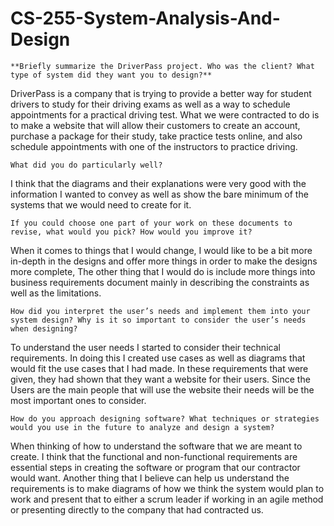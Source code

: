 # CS-255-System-Analysis-And-Design


    **Briefly summarize the DriverPass project. Who was the client? What type of system did they want you to design?**
DriverPass is a company that is trying to provide a better way for student drivers to study for their driving exams as well as a way to schedule appointments for a practical driving test. What we were contracted to do is to make a website that will allow their customers to create an account, purchase a package for their study, take practice tests online, and also schedule appointments with one of the instructors to practice driving. 
    
    What did you do particularly well?
I think that the diagrams and their explanations were very good with the information I wanted to convey as well as show the bare minimum of the systems that we would need to create for it.
    
    If you could choose one part of your work on these documents to revise, what would you pick? How would you improve it?
When it comes to things that I would change, I would like to be a bit more in-depth in the designs and offer more things in order to make the designs more complete, The other thing that I would do is include more things into business requirements document mainly in describing the constraints as well as the limitations.
    
    How did you interpret the user’s needs and implement them into your system design? Why is it so important to consider the user’s needs when designing?
To understand the user needs I started to consider their technical requirements. In doing this I created use cases as well as diagrams that would fit the use cases that I had made. In these requirements that were given, they had shown that they want a website for their users. Since the Users are the main people that will use the website their needs will be the most important ones to consider.
    
    How do you approach designing software? What techniques or strategies would you use in the future to analyze and design a system?
When thinking of how to understand the software that we are meant to create. I think that the functional and non-functional requirements are essential steps in creating the software or program that our contractor would want. Another thing that I believe can help us understand the requirements is to make diagrams of how we think the system would plan to work and present that to either a scrum leader if working in an agile method or presenting directly to the company that had contracted us.
